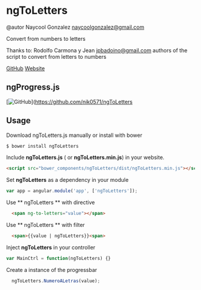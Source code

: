 # ngToLetters
@autor Naycool Gonzalez <naycoolgonzalez@gmail.com>

Convert from numbers to letters

Thanks to: Rodolfo Carmona y Jean <jpbadoino@gmail.com>
authors of the script to convert from letters to numbers

[GitHub](https://gist.github.com/e563340276f89b22042a.git)
[Website](https://eglador.wordpress.com/2013/02/27/conversion-de-numeros-a-letras-con-javascript/)



## ngProgress.js

[![GitHub](https://github.com/nik0571/ngToLetters)](https://github.com/nik0571/ngToLetters

## Usage

Download ngToLetters.js manually or install with bower

```bash
$ bower install ngToLetters
```

Include **ngToLetters.js** ( or **ngToLetters.min.js**) in your website.

```html
<script src="bower_components/ngToLetters/dist/ngToLetters.min.js"></script>
```

Set **ngToLetters** as a dependency in your module

```javascript
var app = angular.module('app', ['ngToLetters']);
```

Use ** ngToLetters ** with directive

```html
  <span ng-to-letters="value"></span>
```

Use ** ngToLetters ** with filter

```html
  <span>{{value | ngToLetters}}<span>
```

Inject **ngToLetters** in your controller

```javascript
var MainCtrl = function(ngToLetters) {}
```

Create a instance of the progressbar

```javascript
  ngToLetters.NumeroALetras(value);
```
